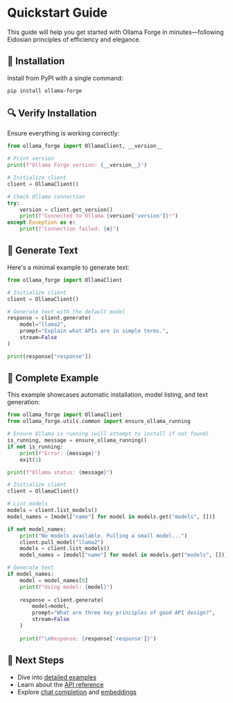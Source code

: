 # Quickstart Guide

This guide will help you get started with Ollama Forge in minutes—following Eidosian principles of efficiency and elegance.

## 🚀 Installation

Install from PyPI with a single command:

```bash
pip install ollama-forge
```

## 🔍 Verify Installation

Ensure everything is working correctly:

```python
from ollama_forge import OllamaClient, __version__

# Print version
print(f"Ollama Forge version: {__version__}")

# Initialize client
client = OllamaClient()

# Check Ollama connection
try:
    version = client.get_version()
    print(f"Connected to Ollama {version['version']}!")
except Exception as e:
    print(f"Connection failed: {e}")
```

## 💬 Generate Text

Here's a minimal example to generate text:

```python
from ollama_forge import OllamaClient

# Initialize client
client = OllamaClient()

# Generate text with the default model
response = client.generate(
    model="llama2",
    prompt="Explain what APIs are in simple terms.",
    stream=False
)

print(response["response"])
```

## 🔄 Complete Example

This example showcases automatic installation, model listing, and text generation:

```python
from ollama_forge import OllamaClient
from ollama_forge.utils.common import ensure_ollama_running

# Ensure Ollama is running (will attempt to install if not found)
is_running, message = ensure_ollama_running()
if not is_running:
    print(f"Error: {message}")
    exit(1)

print(f"Ollama status: {message}")

# Initialize client
client = OllamaClient()

# List models
models = client.list_models()
model_names = [model["name"] for model in models.get("models", [])]

if not model_names:
    print("No models available. Pulling a small model...")
    client.pull_model("llama2")
    models = client.list_models()
    model_names = [model["name"] for model in models.get("models", [])]

# Generate text
if model_names:
    model = model_names[0]
    print(f"Using model: {model}")
    
    response = client.generate(
        model=model,
        prompt="What are three key principles of good API design?",
        stream=False
    )
    
    print(f"\nResponse: {response['response']}")
```

## 🔗 Next Steps

- Dive into [detailed examples](examples.md)
- Learn about the [API reference](api_reference.md)
- Explore [chat completion](chat.md) and [embeddings](embed.md)
